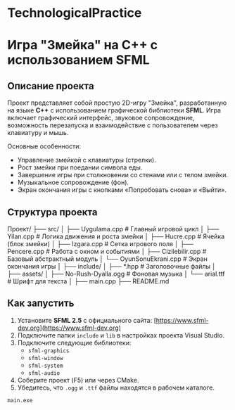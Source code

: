 # TechnologicalPractice
# Игра "Змейка" на C++ с использованием SFML


## Описание проекта

Проект представляет собой простую 2D-игру "Змейка", разработанную на языке **C++** с использованием графической библиотеки **SFML**. Игра включает графический интерфейс, звуковое сопровождение, возможность перезапуска и взаимодействие с пользователем через клавиатуру и мышь.

Основные особенности:
- Управление змейкой с клавиатуры (стрелки).
- Рост змейки при поедании символа еды.
- Завершение игры при столкновении со стенами или с телом змейки.
- Музыкальное сопровождение (фон).
- Экран окончания игры с кнопками «Попробовать снова» и «Выйти».



## Структура проекта

Проект/
├── src/
│ ├── Uygulama.cpp # Главный игровой цикл
│ ├── Yilan.cpp # Логика движения и роста змейки
│ ├── Hucre.cpp # Ячейка (блок змейки)
│ ├── Izgara.cpp # Сетка игрового поля
│ ├── Pencere.cpp # Работа с окном и событиями
│ ├── Cizilebilir.cpp # Базовый абстрактный модуль
│ └── OyunSonuEkrani.cpp # Экран окончания игры
│
├── include/
│ ├── *.hpp # Заголовочные файлы
│
├── assets/
│ ├── No-Rush-Dyalla.ogg # Фоновая музыка
│ └── arial.ttf # Шрифт для текста
│
├── main.cpp
├── README.md

## Как запустить

1. Установите **SFML 2.5** с официального сайта: [https://www.sfml-dev.org](https://www.sfml-dev.org)
2. Подключите папки `include` и `lib` в настройках проекта Visual Studio.
3. Подключите следующие библиотеки:
   - `sfml-graphics`
   - `sfml-window`
   - `sfml-system`
   - `sfml-audio`
4. Соберите проект (F5) или через CMake.
5. Убедитесь, что `.ogg` и `.ttf` файлы находятся в рабочем каталоге.

```bash
main.exe
